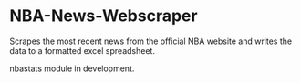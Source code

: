 # NBA-News-Webscraper
Scrapes the most recent news from the official NBA website and writes the data to a formatted excel spreadsheet.

nbastats module in development.
